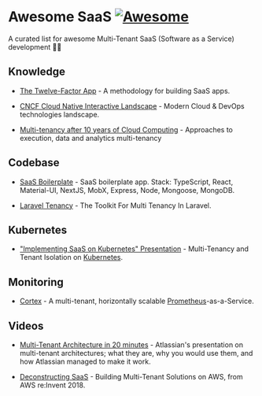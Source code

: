# Awesome SaaS [![Awesome](https://cdn.rawgit.com/sindresorhus/awesome/d7305f38d29fed78fa85652e3a63e154dd8e8829/media/badge.svg)](https://github.com/sindresorhus/awesome)

A curated list for awesome Multi-Tenant SaaS (Software as a Service) development 🐕‍🔥

## Knowledge

* [The Twelve-Factor App](https://12factor.net) - A methodology for building SaaS apps.

* [CNCF Cloud Native Interactive Landscape](https://landscape.cncf.io) - Modern Cloud & DevOps technologies landscape.

* [Multi-tenancy after 10 years of Cloud Computing](https://hackernoon.com/multi-tenancy-after-10-years-of-cloud-computing-19de782ef899) - Approaches to execution, data and analytics multi-tenancy

## Codebase

* [SaaS Boilerplate](https://github.com/async-labs/saas) - SaaS boilerplate app. Stack: TypeScript, React, Material-UI, NextJS, MobX, Express, Node, Mongoose, MongoDB.

* [Laravel Tenancy](https://github.com/hyn/multi-tenant) - The Toolkit For Multi Tenancy In Laravel.

## Kubernetes

* ["Implementing SaaS on Kubernetes" Presentation](https://events.linuxfoundation.org/wp-content/uploads/2018/02/Implementing-SaaS-on-Kubernetes-Michael-Knapp-Andrew-Gao-Capital-One.pdf) - Multi-Tenancy and Tenant Isolation on [Kubernetes](https://kubernetes.io/).

## Monitoring

* [Cortex](https://github.com/cortexproject/cortex) - A multi-tenant, horizontally scalable [Prometheus](https://prometheus.io/)-as-a-Service.

## Videos

* [Multi-Tenant Architecture in 20 minutes](https://www.youtube.com/watch?v=0N4KknY_zdU) - Atlassian's presentation on multi-tenant architectures; what they are, why you would use them, and how Atlassian managed to make it work.

* [Deconstructing SaaS](https://www.youtube.com/watch?v=mwQ5lipGTBI) - Building Multi-Tenant Solutions on AWS, from AWS re:Invent 2018.
